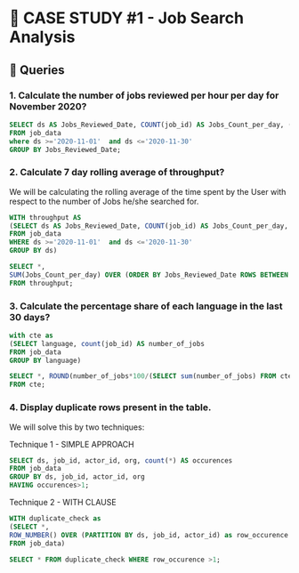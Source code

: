 
# 👷 CASE STUDY #1 - Job Search Analysis 

## 🤩 Queries

### 1. Calculate the number of jobs reviewed per hour per day for November 2020?

````sql
SELECT ds AS Jobs_Reviewed_Date, COUNT(job_id) AS Jobs_Count_per_day, (time_spent)/3600 AS Hours_Spent_per_day
FROM job_data
where ds >='2020-11-01'  and ds <='2020-11-30'  
GROUP BY Jobs_Reviewed_Date;
````

### 2. Calculate 7 day rolling average of throughput?

We will be calculating the rolling average of the time spent by the User with respect to the number of Jobs he/she searched for.


````sql
WITH throughput AS 
(SELECT ds AS Jobs_Reviewed_Date, COUNT(job_id) AS Jobs_Count_per_day, SUM(time_spent) AS Time_Spent
FROM job_data
WHERE ds >='2020-11-01'  and ds <='2020-11-30' 
GROUP BY ds)

SELECT *, 
SUM(Jobs_Count_per_day) OVER (ORDER BY Jobs_Reviewed_Date ROWS BETWEEN 6 PRECEDING AND CURRENT ROW) / SUM(Time_Spent) OVER (ORDER BY Jobs_Reviewed_Date ROWS BETWEEN 6 PRECEDING AND CURRENT ROW) as 7_day_rolling
FROM throughput;
````

### 3. Calculate the percentage share of each language in the last 30 days?

````sql
with cte as
(SELECT language, count(job_id) AS number_of_jobs
FROM job_data
GROUP BY language)

SELECT *, ROUND(number_of_jobs*100/(SELECT sum(number_of_jobs) FROM cte),2) as Percent_Share
FROM cte;
````

### 4. Display duplicate rows present in the table.

We will solve this by two techniques:

Technique 1 - SIMPLE APPROACH
````sql
SELECT ds, job_id, actor_id, org, count(*) AS occurences
FROM job_data
GROUP BY ds, job_id, actor_id, org
HAVING occurences>1;
````

Technique 2 - WITH CLAUSE
````sql
WITH duplicate_check as
(SELECT *,
ROW_NUMBER() OVER (PARTITION BY ds, job_id, actor_id) as row_occurence 
FROM job_data)

SELECT * FROM duplicate_check WHERE row_occurence >1;
````

